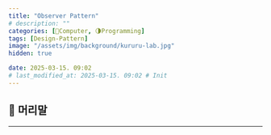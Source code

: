 ```yaml
---
title: "Observer Pattern"
# description: ""
categories: [💫Computer, 🌗Programming]
tags: [Design-Pattern]
image: "/assets/img/background/kururu-lab.jpg"
hidden: true

date: 2025-03-15. 09:02
# last_modified_at: 2025-03-15. 09:02 # Init
---
```


## 💫 머리말

---
